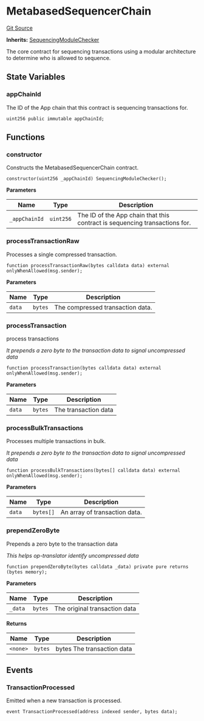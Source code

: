 # MetabasedSequencerChain

[Git Source](https://github.com/SyndicateProtocol/metabased-rollup/blob/564ccf6a3d85fe3c184cae4f9cbab9ecfb6401c6/src/MetabasedSequencerChain.sol)

**Inherits:**
[SequencingModuleChecker](/src/SequencingModuleChecker.sol/abstract.SequencingModuleChecker.md)

The core contract for sequencing transactions using a modular architecture
to determine who is allowed to sequence.

## State Variables

### appChainId

The ID of the App chain that this contract is sequencing transactions for.

```solidity
uint256 public immutable appChainId;
```

## Functions

### constructor

Constructs the MetabasedSequencerChain contract.

```solidity
constructor(uint256 _appChainId) SequencingModuleChecker();
```

**Parameters**

| Name          | Type      | Description                                                                |
| ------------- | --------- | -------------------------------------------------------------------------- |
| `_appChainId` | `uint256` | The ID of the App chain that this contract is sequencing transactions for. |

### processTransactionRaw

Processes a single compressed transaction.

```solidity
function processTransactionRaw(bytes calldata data) external onlyWhenAllowed(msg.sender);
```

**Parameters**

| Name   | Type    | Description                      |
| ------ | ------- | -------------------------------- |
| `data` | `bytes` | The compressed transaction data. |

### processTransaction

process transactions

_It prepends a zero byte to the transaction data to signal uncompressed data_

```solidity
function processTransaction(bytes calldata data) external onlyWhenAllowed(msg.sender);
```

**Parameters**

| Name   | Type    | Description          |
| ------ | ------- | -------------------- |
| `data` | `bytes` | The transaction data |

### processBulkTransactions

Processes multiple transactions in bulk.

_It prepends a zero byte to the transaction data to signal uncompressed data_

```solidity
function processBulkTransactions(bytes[] calldata data) external onlyWhenAllowed(msg.sender);
```

**Parameters**

| Name   | Type      | Description                   |
| ------ | --------- | ----------------------------- |
| `data` | `bytes[]` | An array of transaction data. |

### prependZeroByte

Prepends a zero byte to the transaction data

_This helps op-translator identify uncompressed data_

```solidity
function prependZeroByte(bytes calldata _data) private pure returns (bytes memory);
```

**Parameters**

| Name    | Type    | Description                   |
| ------- | ------- | ----------------------------- |
| `_data` | `bytes` | The original transaction data |

**Returns**

| Name     | Type    | Description                |
| -------- | ------- | -------------------------- |
| `<none>` | `bytes` | bytes The transaction data |

## Events

### TransactionProcessed

Emitted when a new transaction is processed.

```solidity
event TransactionProcessed(address indexed sender, bytes data);
```
